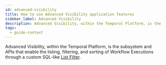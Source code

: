 ```yaml
---
id: advanced-visibility
title: How to use Advanced Visibility application features
sidebar_label: Advanced Visibility
description: Advanced Visibility, within the Temporal Platform, is the subsystem and APIs that enable the listing, filtering, and sorting of Workflow Executions through a custom SQL-like List Filter.
tags:
  - guide-context
---
```


Advanced Visibility, within the Temporal Platform, is the subsystem and APIs that enable the listing, filtering, and sorting of Workflow Executions through a custom SQL-like [List Filter](/app-dev-context/list-filter).
